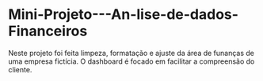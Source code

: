# Mini-Projeto---An-lise-de-dados-Financeiros
Neste projeto foi feita limpeza, formatação e ajuste da área de funanças de uma empresa fictícia. O dashboard é focado em facilitar a compreensão do cliente. 
